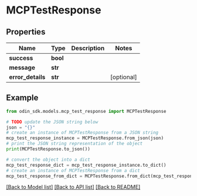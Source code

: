 # MCPTestResponse


## Properties

Name | Type | Description | Notes
------------ | ------------- | ------------- | -------------
**success** | **bool** |  | 
**message** | **str** |  | 
**error_details** | **str** |  | [optional] 

## Example

```python
from odin_sdk.models.mcp_test_response import MCPTestResponse

# TODO update the JSON string below
json = "{}"
# create an instance of MCPTestResponse from a JSON string
mcp_test_response_instance = MCPTestResponse.from_json(json)
# print the JSON string representation of the object
print(MCPTestResponse.to_json())

# convert the object into a dict
mcp_test_response_dict = mcp_test_response_instance.to_dict()
# create an instance of MCPTestResponse from a dict
mcp_test_response_from_dict = MCPTestResponse.from_dict(mcp_test_response_dict)
```
[[Back to Model list]](../README.md#documentation-for-models) [[Back to API list]](../README.md#documentation-for-api-endpoints) [[Back to README]](../README.md)


